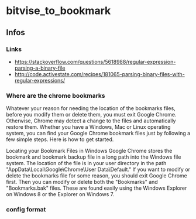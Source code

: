 # bitvise_to_bookmark


## Infos

### Links

- <https://stackoverflow.com/questions/5618988/regular-expression-parsing-a-binary-file>
- <http://code.activestate.com/recipes/181065-parsing-binary-files-with-regular-expressions/>


### Where are the chrome bookmarks

Whatever your reason for needing the location of the bookmarks files, before you modify them or delete them, you must exit Google Chrome. Otherwise, Chrome may detect a change to the files and automatically restore them. Whether you have a Windows, Mac or Linux operating system, you can find your Google Chrome bookmark files just by following a few simple steps. Here is how to get started.

Locating your Bookmark Files in Windows
Google Chrome stores the bookmark and bookmark backup file in a long path into the Windows file system. The location of the file is in your user directory in the path "AppData\Local\Google\Chrome\User Data\Default." If you want to modify or delete the bookmarks file for some reason, you should exit Google Chrome first. Then you can modify or delete both the "Bookmarks" and "Bookmarks.bak" files. These are found easily using the Windows Explorer on Windows 8 or the Explorer on Windows 7.

### config format
